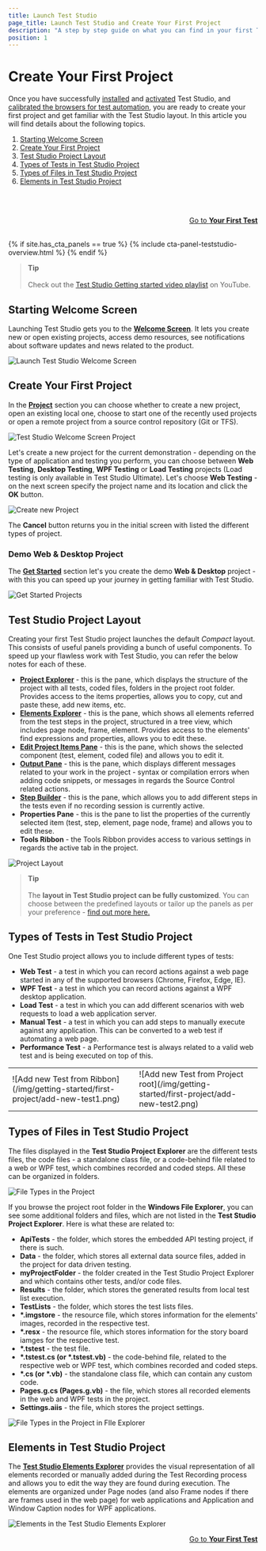 ```yaml
---
title: Launch Test Studio
page_title: Launch Test Studio and Create Your First Project
description: "A step by step guide on what you can find in your first Test Studio project. Create a Test Studio Project. Start automating with Test Studio."
position: 1
---
```

# Create Your First Project

Once you have successfully <a href="/prerequisites/installation/install-procedure" target="_blank">installed</a> and <a href="/prerequisites/license-activation/activating-your-license" target="_blank">activated</a> Test Studio, and <a href="/prerequisites/configure-your-browser/browser-configuration" target="_blank">calibrated the browsers for test automation</a>, you are ready to create your first project and get familiar with the Test Studio layout. In this article you will find details about the following topics.

1. [Starting Welcome Screen](#starting-welcome-screen)
2. [Create Your First Project](#create-your-first-project)
3. [Test Studio Project Layout](#test-studio-project-layout)
4. [Types of Tests in Test Studio Project](#types-of-tests-in-test-studio-project)
5. [Types of Files in Test Studio Project](#types-of-files-in-test-studio-project)
6. [Elements in Test Studio Project](#elements-in-test-studio-project)

<br><br>
<div><a style="float:right" href="/getting-started/first-test">Go to <strong>Your First Test</strong></a></div>
<br><br>

{% if site.has_cta_panels == true %}
{% include cta-panel-teststudio-overview.html %}
{% endif %}

> __Tip__
><br>
><br>
> Check out the <a href="https://www.youtube.com/watch?v=oTGExEVfdsk&list=PLvmaC-XMqeBa7evdakaPkd_kctAJRm85h" target="_blank">Test Studio Getting started video playlist</a> on YouTube.

## Starting Welcome Screen

Launching Test Studio gets you to the <a href="/general-information/start-a-project/welcome-screen" target="_blank">**Welcome Screen**</a>. It lets you create new or open existing projects, access demo resources, see notifications about software updates and news related to the product.

![Launch Test Studio Welcome Screen](/img/getting-started/first-project/fig0b.png)

## Create Your First Project

In the <a href="/general-information/start-a-project/welcome-screen#create-a-new-project" target="_blank">**Project**</a> section you can choose whether to create a new project, open an existing local one, choose to start one of the recently used projects or open a remote project from a source control repository (Git or TFS).

![Test Studio Welcome Screen Project](/img/getting-started/first-project/fig0a.png)

Let's create a new project for the current demonstration - depending on the type of application and testing you perform, you can choose between __Web Testing__, __Desktop Testing__, __WPF Testing__ or __Load Testing__ projects (Load testing is only available in Test Studio Ultimate). Let's choose __Web Testing__ - on the next screen specify the project name and its location and click the **OK** button.

![Create new Project](/img/getting-started/first-project/fig00.png)

The __Cancel__ button returns you in the initial screen with listed the different types of project.

### Demo Web & Desktop Project

The <a href="/general-information/start-a-project/welcome-screen#get-started" target="_blank">**Get Started**</a> section let's you create the demo __Web & Desktop__ project - with this you can speed up your journey in getting familiar with Test Studio.

![Get Started Projects](/img/getting-started/first-project/fig01.png)

## Test Studio Project Layout

Creating your first Test Studio project launches the default _Compact_ layout. This consists of useful panels providing a bunch of useful components. To speed up your flawless work with Test Studio, you can refer the below notes for each of these.

- <a href="/features/project-explorer/overview" target="_blank">__Project Explorer__</a> - this is the pane, which displays the structure of the project with all tests, coded files, folders in the project root folder. Provides access to the items properties, allows you to copy, cut and paste these, add new items, etc.
- <a href="/features/elements-explorer/overview" target="_blank">__Elements Explorer__</a> - this is the pane, which shows all elements referred from the test steps in the project, structured in a tree view, which includes page node, frame, element. Provides access to the elements' find expressions and properties, allows you to edit these.
- <a href="/features/test-maintenance/steps-pane" target="_blank">__Edit Project Items Pane__</a> - this is the pane, which shows the selected component (test, element, coded file) and allows you to edit it.
- <a href="/features/coded-steps/output-panel" target="_blank">__Output Pane__</a> - this is the pane, which displays different messages related to your work in the project - syntax or compilation errors when adding code snippets, or messages in regards the Source Control related actions.
- <a href="/general-information/test-recording/step-suggestions" target="_blank">__Step Builder__</a> - this is the pane, which allows you to add different steps in the tests even if no recording session is currently active.
- __Properties Pane__ - this is the pane to list the properties of the currently selected item (test, step, element, page node, frame) and allows you to edit these.
- __Tools Ribbon__ - the Tools Ribbon provides access to various settings in regards the active tab in the project.

![Project Layout](/img/getting-started/first-project/project-components.png)

> __Tip__
><br>
><br>
> The __layout in Test Studio project can be fully customized__. You can choose between the predefined layouts or tailor up the panels as per your preference - <a href="/automated-tests/customize-project/custom-layout" target="_blank">find out more here.</a> 

## Types of Tests in Test Studio Project

One Test Studio project allows you to include different types of tests:

- __Web Test__ - a test in which you can record actions against a web page started in any of the supported browsers (Chrome, Firefox, Edge, IE).
- __WPF Test__ - a test in which you can record actions against a WPF desktop application.
- __Load Test__ - a test in which you can add different scenarios with web requests to load a web application server.
- __Manual Test__ - a test in which you can add steps to manually execute against any application. This can be converted to a web test if automating a web page.
- __Performance Test__ - a Performance test is always related to a valid web test and is being executed on top of this.

<table id=no-table>
	<tr>
		<td>![Add new Test from Ribbon](/img/getting-started/first-project/add-new-test1.png) <td>
		<td>![Add new Test from Project root](/img/getting-started/first-project/add-new-test2.png)</td>
	</tr>
<table>

## Types of Files in Test Studio Project

The files displayed in the __Test Studio Project Explorer__ are the different tests files, the code files - a standalone class file, or a code-behind file related to a web or WPF test, which combines recorded and coded steps. All these can be organized in folders.

![File Types in the Project](/img/getting-started/first-project/file-types.png)

If you browse the project root folder in the __Windows File Explorer__, you can see some additional folders and files, which are not listed in the __Test Studio Project Explorer__. Here is what these are related to:

- __ApiTests__ - the folder, which stores the embedded API testing project, if there is such.
- __Data__ - the folder, which stores all external data source files, added in the project for data driven testing.
- __myProjectFolder__ - the folder created in the Test Studio Project Explorer and which contains other tests, and/or code files.
- __Results__ - the folder, which stores the generated results from local test list execution.
- __TestLists__ - the folder, which stores the test lists files.
- __*.imgstore__ - the resource file, which stores information for the elements' images, recorded in the respective test.
- __*.resx__ - the resource file, which stores information for the story board iamges for the respective test.
- __*.tstest__ - the test file.
- __*.tstest.cs (or *.tstest.vb)__ - the code-behind file, related to the respective web or WPF test, which combines recorded and coded steps. 
- __*.cs (or *.vb)__ - the standalone class file, which can contain any custom code.
- __Pages.g.cs (Pages.g.vb)__ - the file, which stores all recorded elements in the web and WPF tests in the project.
- __Settings.aiis__ - the file, which stores the project settings.

![File Types in the Project in FIle Explorer](/img/getting-started/first-project/file-types-in-file-explorer.png)

## Elements in Test Studio Project

The <a href="/features/elements-explorer/overview" target="_blank">__Test Studio Elements Explorer__</a> provides the visual representation of all elements recorded or manually added during the Test Recording process and allows you to edit the way they are found during execution. The elements are organized under Page nodes (and also Frame nodes if there are frames used in the web page) for web applications and Application and Window Caption nodes for WPF applications.

![Elements in the Test Studio Elements Explorer](/img/getting-started/first-project/elements-and-page-nodes.png)

<div><a style="float:right" href="/getting-started/first-test">Go to <strong>Your First Test</strong></a></div>